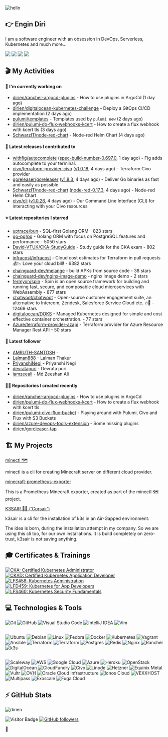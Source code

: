 ![hello](https://media.giphy.com/media/3ornk57KwDXf81rjWM/giphy.gif)

## 👉 Engin Diri

I am a software engineer with an obsession in DevOps, Serverless, Kubernetes and much more...

[![](https://img.shields.io/badge/-@__ediri-%231DA1F2?style=for-the-badge&logo=twitter&logoColor=ffffff)](https://twitter.com/_ediri)
[![](https://img.shields.io/badge/-@dirien-%23181717?style=for-the-badge&logo=github)](https://github.com/dirien)
[![](https://img.shields.io/badge/-@__ediri-E4405F?style=for-the-badge&logo=instagram&logoColor=white)](https://www.instagram.com/_ediri/)
[![](https://img.shields.io/badge/dirien-003366?style=for-the-badge&logo=linuxfoundation&logoColor=white)](https://openprofile.dev/profile/dirien)

## 🎬 My Activities

#### 👷 I'm currently working on

- [dirien/rancher-argocd-plugins](https://github.com/dirien/rancher-argocd-plugins) - How to use plugins in ArgoCd (1 day ago)
- [dirien/digitalocean-kubernetes-challenge](https://github.com/dirien/digitalocean-kubernetes-challenge) - Deploy a GitOps CI/CD implementation (2 days ago)
- [pulumi/templates](https://github.com/pulumi/templates) - Templates used by `pulumi new` (2 days ago)
- [dirien/pulumi-do-flux-webhooks-kcert](https://github.com/dirien/pulumi-do-flux-webhooks-kcert) - How to create a flux webhook with kcert tls (3 days ago)
- [SchwarzIT/node-red-chart](https://github.com/SchwarzIT/node-red-chart) - Node-red Helm Chart (4 days ago)

#### 🚀 Latest releases I contributed to

- [withfig/autocomplete](https://github.com/withfig/autocomplete) ([spec-build-number-0.697.0](https://github.com/withfig/autocomplete/releases/tag/spec-build-number-0.697.0), 1 day ago) - Fig adds autocomplete to your terminal.
- [civo/terraform-provider-civo](https://github.com/civo/terraform-provider-civo) ([v1.0.18](https://github.com/civo/terraform-provider-civo/releases/tag/v1.0.18), 4 days ago) - Terraform Civo provider
- [goreleaser/goreleaser](https://github.com/goreleaser/goreleaser) ([v1.8.3](https://github.com/goreleaser/goreleaser/releases/tag/v1.8.3), 4 days ago) - Deliver Go binaries as fast and easily as possible
- [SchwarzIT/node-red-chart](https://github.com/SchwarzIT/node-red-chart) ([node-red-0.17.3](https://github.com/SchwarzIT/node-red-chart/releases/tag/node-red-0.17.3), 4 days ago) - Node-red Helm Chart
- [civo/cli](https://github.com/civo/cli) ([v1.0.26](https://github.com/civo/cli/releases/tag/v1.0.26), 4 days ago) - Our Command Line Interface (CLI) for interacting with your Civo resources

#### ⭐ Latest repositories I starred

- [uptrace/bun](https://github.com/uptrace/bun) - SQL-first Golang ORM - 823 stars
- [go-pg/pg](https://github.com/go-pg/pg) - Golang ORM with focus on PostgreSQL features and performance - 5050 stars
- [David-VTUK/CKA-StudyGuide](https://github.com/David-VTUK/CKA-StudyGuide) - Study guide for the CKA exam - 802 stars
- [infracost/infracost](https://github.com/infracost/infracost) - Cloud cost estimates for Terraform in pull requests💰📉 Love your cloud bill! - 6382 stars
- [chainguard-dev/melange](https://github.com/chainguard-dev/melange) - build APKs from source code - 38 stars
- [chainguard-dev/nginx-image-demo](https://github.com/chainguard-dev/nginx-image-demo) - nginx image demo - 2 stars
- [fermyon/spin](https://github.com/fermyon/spin) - Spin is an open source framework for building and running fast, secure, and composable cloud microservices with WebAssembly - 877 stars
- [chatwoot/chatwoot](https://github.com/chatwoot/chatwoot) - Open-source customer engagement suite, an alternative to Intercom, Zendesk, Salesforce Service Cloud etc. 🔥💬 - 12469 stars
- [digitalocean/DOKS](https://github.com/digitalocean/DOKS) - Managed Kubernetes designed for simple and cost effective container orchestration. - 77 stars
- [Azure/terraform-provider-azapi](https://github.com/Azure/terraform-provider-azapi) - Terraform provider for Azure Resource Manager Rest API - 50 stars

#### 👥 Latest follower

- [AMRUTH-SANTOSH](https://github.com/AMRUTH-SANTOSH) - 
- [Lalman888](https://github.com/Lalman888) - Lalman Thakur
- [PriyanshiNegi](https://github.com/PriyanshiNegi) - Priyanshi Negi
- [devratapuri](https://github.com/devratapuri) - Devrata puri
- [iamzeeali](https://github.com/iamzeeali) - Md Zeeshan Ali

#### 👨‍💻 Repositories I created recently

- [dirien/rancher-argocd-plugins](https://github.com/dirien/rancher-argocd-plugins) - How to use plugins in ArgoCd
- [dirien/pulumi-do-flux-webhooks-kcert](https://github.com/dirien/pulumi-do-flux-webhooks-kcert) - How to create a flux webhook with kcert tls
- [dirien/pulumi-civo-flux-bucket](https://github.com/dirien/pulumi-civo-flux-bucket) - Playing around with Pulumi, Civo and Flux with S3 Buckets
- [dirien/azure-devops-tools-extension](https://github.com/dirien/azure-devops-tools-extension) - Some missing plugins
- [dirien/goreleaser-tap](https://github.com/dirien/goreleaser-tap)


## 🏗️ My Projects
[minectl 🗺](https://github.com/dirien/minectl)

minectl is a cli for creating Minecraft server on different cloud provider.

[minecraft-prometheus-exporter](https://github.com/dirien/minecraft-prometheus-exporter)

This is a Prometheus Minecraft exporter, created as part of the minectl 🗺 project.

[K3SAIR 🏴‍☠️️ ('Corsair')](https://github.com/dirien/k3sair-cli)

k3sair is a cli for the installation of k3s in an Air-Gapped environment.

The idea is born, during the installation attempt in my company. So we are using this cli too, for our own
installations. It is build completely on zero-trust, k3sair is not saving anything.

## 🎓 Certificates & Trainings

<!--START_SECTION:badges-->

[![CKA: Certified Kubernetes Administrator](https://images.credly.com/size/110x110/images/8b8ed108-e77d-4396-ac59-2504583b9d54/cka_from_cncfsite__281_29.png)](http://www.credly.com/badges/9d947b2a-e186-40a0-bf4c-0d513ebab6d6 "CKA: Certified Kubernetes Administrator")
[![CKAD: Certified Kubernetes Application Developer](https://images.credly.com/size/110x110/images/f88d800c-5261-45c6-9515-0458e31c3e16/ckad_from_cncfsite.png)](http://www.credly.com/badges/492ae49a-b546-4451-b90d-73451e078ed7 "CKAD: Certified Kubernetes Application Developer")
[![LFS458: Kubernetes Administration](https://images.credly.com/size/110x110/images/ed2a2973-5dd0-43b8-9f43-ccd00db9b160/LF_logobadge.png)](http://www.credly.com/badges/d0e3043e-4d3a-4af1-9dc4-dbaadd4a8e88 "LFS458: Kubernetes Administration")
[![LFD459: Kubernetes for App Developers](https://images.credly.com/size/110x110/images/d2d0c23b-5e65-4eba-8d72-927a3a9c2a0b/LF_logobadge.png)](http://www.credly.com/badges/4d2b1460-b7f4-41c3-a20e-91d2faacd701 "LFD459: Kubernetes for App Developers")
[![LFS460: Kubernetes Security Fundamentals](https://images.credly.com/size/110x110/images/e43a62e0-ce7b-40c2-9f04-ab0f3809f827/LF_logobadge.png)](http://www.credly.com/badges/c2872a4c-4d78-4e83-b799-36d203fad483 "LFS460: Kubernetes Security Fundamentals")
<!--END_SECTION:badges-->

## 💻 Technologies & Tools

![Git](https://img.shields.io/badge/git-%23F05033.svg?style=for-the-badge&logo=git&logoColor=white)
![GitHub](https://img.shields.io/badge/github-%23121011.svg?style=for-the-badge&logo=github&logoColor=white)
![Visual Studio Code](https://img.shields.io/badge/VisualStudioCode-0078d7.svg?style=for-the-badge&logo=visual-studio-code&logoColor=white)
![IntelliJ IDEA](https://img.shields.io/badge/IntelliJIDEA-000000.svg?style=for-the-badge&logo=intellij-idea&logoColor=white)
![Vim](https://img.shields.io/badge/VIM-%2311AB00.svg?style=for-the-badge&logo=vim&logoColor=white)

##

![Ubuntu](https://img.shields.io/badge/Ubuntu-E95420?style=for-the-badge&logo=ubuntu&logoColor=white)
![Debian](https://img.shields.io/badge/Debian-D70A53?style=for-the-badge&logo=debian&logoColor=white)
![Linux](https://img.shields.io/badge/Linux-FCC624?style=for-the-badge&logo=linux&logoColor=black)
![Fedora](https://img.shields.io/badge/Fedora-294172?style=for-the-badge&logo=fedora&logoColor=white)
![Docker](https://img.shields.io/badge/docker-0db7ed.svg?style=for-the-badge&logo=docker&logoColor=white)
![Kubernetes](https://img.shields.io/badge/kubernetes-326ce5.svg?style=for-the-badge&logo=kubernetes&logoColor=white)
![Vagrant](https://img.shields.io/badge/vagrant-1563FF.svg?style=for-the-badge&logo=vagrant&logoColor=white)
![Ansible](https://img.shields.io/badge/ansible-1A1918.svg?style=for-the-badge&logo=ansible&logoColor=white)
![Terraform](https://img.shields.io/badge/terraform-5835CC.svg?style=for-the-badge&logo=terraform&logoColor=white)
![Terraform](https://img.shields.io/badge/pulumi-8A3391.svg?style=for-the-badge&logo=pulumi&logoColor=white)
![Postgres](https://img.shields.io/badge/postgres-316192.svg?style=for-the-badge&logo=postgresql&logoColor=white)
![Redis](https://img.shields.io/badge/redis-DD0031.svg?style=for-the-badge&logo=redis&logoColor=white)
![Nginx](https://img.shields.io/badge/nginx-009639.svg?style=for-the-badge&logo=nginx&logoColor=white)
![Rancher](https://img.shields.io/badge/rancher-0075A8.svg?style=for-the-badge&logo=rancher&logoColor=white)
![k3s](https://img.shields.io/badge/k3s-FFC61C.svg?style=for-the-badge&logo=&logoColor=white)

##

![Scaleway](https://img.shields.io/badge/SCALEWAY-4f0599.svg?style=for-the-badge&logo=scaleway&logoColor=white)
![AWS](https://img.shields.io/badge/AWS-FF9900.svg?style=for-the-badge&logo=amazon-aws&logoColor=white)
![Google Cloud](https://img.shields.io/badge/GoogleCloud-4285F4.svg?style=for-the-badge&logo=google-cloud&logoColor=white)
![Azure](https://img.shields.io/badge/azure-0078D4.svg?style=for-the-badge&logo=microsoft-azure&logoColor=white)
![Heroku](https://img.shields.io/badge/heroku-430098.svg?style=for-the-badge&logo=heroku&logoColor=white)
![OpenStack](https://img.shields.io/badge/Openstack-f01742.svg?style=for-the-badge&logo=openstack&logoColor=white)
![DigitalOcean](https://img.shields.io/badge/DigitalOcean-0080FF.svg?style=for-the-badge&logo=DigitalOcean&logoColor=white)
![CloudFundry](https://img.shields.io/badge/CloudFoundry-0C9ED5.svg?style=for-the-badge&logo=cloudfoundry&logoColor=white)
![Civo](https://img.shields.io/badge/civo-239DFF.svg?style=for-the-badge&logo=civo&logoColor=white)
![Linode](https://img.shields.io/badge/linode-00A95C?style=for-the-badge&logo=linode&logoColor=white)
![Hetzner](https://img.shields.io/badge/hetzner-d50c2d?style=for-the-badge&logo=hetzner&logoColor=white)
![Equinix Metal](https://img.shields.io/badge/equinix--metal-d10810?style=for-the-badge&logo=equinixmetal&logoColor=white)
![Vultr](https://img.shields.io/badge/vultr-007BFC?style=for-the-badge&logo=vultr&logoColor=white)
![OVH](https://img.shields.io/badge/ovh-123F6D?style=for-the-badge&logo=ovh&logoColor=white)
![Oracle Cloud Infrastructure](https://img.shields.io/badge/Oracle_Cloud_Infrastructure-F80000?style=for-the-badge&logo=oracle&logoColor=white)
![Ionos Cloud](https://img.shields.io/badge/ionos--cloud-003D8F?style=for-the-badge&logo=ionos&logoColor=white)
![VEXXHOST](https://img.shields.io/badge/VEXXHOST-2A1659?style=for-the-badge&logo=vexxhost&logoColor=white)
![Multipass](https://img.shields.io/badge/Multipass-E95420?style=for-the-badge&logo=ubuntu&logoColor=white)
![Exoscale](https://img.shields.io/badge/Exoscale-DA291C?style=for-the-badge&logo=exoscale&logoColor=white)
![Fuga Cloud](https://img.shields.io/badge/fuga_cloud-242F4B?style=for-the-badge&logo=fugacloud&logoColor=white)

## ⚡ GitHub Stats

![dirien](https://github-readme-stats.vercel.app/api?username=dirien&show_icons=true&count_private=true&theme=dracula)

![Visitor Badge](https://visitor-badge.laobi.icu/badge?page_id=dirien)
[![GitHub followers](https://img.shields.io/github/followers/dirien.svg?style=social&label=Follow&maxAge=2592000)](https://github.com/dirien?tab=followers)

🧿

